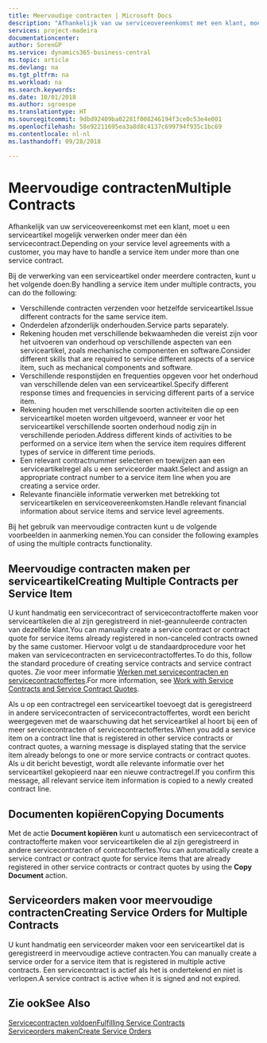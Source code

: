```yaml
---
title: Meervoudige contracten | Microsoft Docs
description: "Afhankelijk van uw serviceovereenkomst met een klant, moet u een serviceartikel mogelijk verwerken onder meer dan één servicecontract."
services: project-madeira
documentationcenter: 
author: SorenGP
ms.service: dynamics365-business-central
ms.topic: article
ms.devlang: na
ms.tgt_pltfrm: na
ms.workload: na
ms.search.keywords: 
ms.date: 10/01/2018
ms.author: sgroespe
ms.translationtype: HT
ms.sourcegitcommit: 9dbd92409ba02281f008246194f3ce0c53e4e001
ms.openlocfilehash: 58e92211695ea3a8d8c4137c699794f935c1bc69
ms.contentlocale: nl-nl
ms.lasthandoff: 09/28/2018

---
```

# <a name="multiple-contracts"></a><span data-ttu-id="947d9-103">Meervoudige contracten</span><span class="sxs-lookup"><span data-stu-id="947d9-103">Multiple Contracts</span></span>
<span data-ttu-id="947d9-104">Afhankelijk van uw serviceovereenkomst met een klant, moet u een serviceartikel mogelijk verwerken onder meer dan één servicecontract.</span><span class="sxs-lookup"><span data-stu-id="947d9-104">Depending on your service level agreements with a customer, you may have to handle a service item under more than one service contract.</span></span>  
  
<span data-ttu-id="947d9-105">Bij de verwerking van een serviceartikel onder meerdere contracten, kunt u het volgende doen:</span><span class="sxs-lookup"><span data-stu-id="947d9-105">By handling a service item under multiple contracts, you can do the following:</span></span>  
  
* <span data-ttu-id="947d9-106">Verschillende contracten verzenden voor hetzelfde serviceartikel.</span><span class="sxs-lookup"><span data-stu-id="947d9-106">Issue different contracts for the same service item.</span></span>  
* <span data-ttu-id="947d9-107">Onderdelen afzonderlijk onderhouden.</span><span class="sxs-lookup"><span data-stu-id="947d9-107">Service parts separately.</span></span>  
* <span data-ttu-id="947d9-108">Rekening houden met verschillende bekwaamheden die vereist zijn voor het uitvoeren van onderhoud op verschillende aspecten van een serviceartikel, zoals mechanische componenten en software.</span><span class="sxs-lookup"><span data-stu-id="947d9-108">Consider different skills that are required to service different aspects of a service item, such as mechanical components and software.</span></span>  
* <span data-ttu-id="947d9-109">Verschillende responstijden en frequenties opgeven voor het onderhoud van verschillende delen van een serviceartikel.</span><span class="sxs-lookup"><span data-stu-id="947d9-109">Specify different response times and frequencies in servicing different parts of a service item.</span></span>  
* <span data-ttu-id="947d9-110">Rekening houden met verschillende soorten activiteiten die op een serviceartikel moeten worden uitgevoerd, wanneer er voor het serviceartikel verschillende soorten onderhoud nodig zijn in verschillende perioden.</span><span class="sxs-lookup"><span data-stu-id="947d9-110">Address different kinds of activities to be performed on a service item when the service item requires different types of service in different time periods.</span></span>  
* <span data-ttu-id="947d9-111">Een relevant contractnummer selecteren en toewijzen aan een serviceartikelregel als u een serviceorder maakt.</span><span class="sxs-lookup"><span data-stu-id="947d9-111">Select and assign an appropriate contract number to a service item line when you are creating a service order.</span></span>  
* <span data-ttu-id="947d9-112">Relevante financiële informatie verwerken met betrekking tot serviceartikelen en serviceovereenkomsten.</span><span class="sxs-lookup"><span data-stu-id="947d9-112">Handle relevant financial information about service items and service level agreements.</span></span>  
  
<span data-ttu-id="947d9-113">Bij het gebruik van meervoudige contracten kunt u de volgende voorbeelden in aanmerking nemen.</span><span class="sxs-lookup"><span data-stu-id="947d9-113">You can consider the following examples of using the multiple contracts functionality.</span></span>  
  
## <a name="creating-multiple-contracts-per-service-item"></a><span data-ttu-id="947d9-114">Meervoudige contracten maken per serviceartikel</span><span class="sxs-lookup"><span data-stu-id="947d9-114">Creating Multiple Contracts per Service Item</span></span>  
<span data-ttu-id="947d9-115">U kunt handmatig een servicecontract of servicecontractofferte maken voor serviceartikelen die al zijn geregistreerd in niet-geannuleerde contracten van dezelfde klant.</span><span class="sxs-lookup"><span data-stu-id="947d9-115">You can manually create a service contract or contract quote for service items already registered in non-canceled contracts owned by the same customer.</span></span> <span data-ttu-id="947d9-116">Hiervoor volgt u de standaardprocedure voor het maken van servicecontracten en servicecontractoffertes.</span><span class="sxs-lookup"><span data-stu-id="947d9-116">To do this, follow the standard procedure of creating service contracts and service contract quotes.</span></span> <span data-ttu-id="947d9-117">Zie voor meer informatie [Werken met servicecontracten en servicecontractoffertes](service-how-to-create-service-contracts-and-service-contract-quotes.md).</span><span class="sxs-lookup"><span data-stu-id="947d9-117">For more information, see [Work with Service Contracts and Service Contract Quotes](service-how-to-create-service-contracts-and-service-contract-quotes.md).</span></span>  
  
<span data-ttu-id="947d9-118">Als u op een contractregel een serviceartikel toevoegt dat is geregistreerd in andere servicecontracten of servicecontractoffertes, wordt een bericht weergegeven met de waarschuwing dat het serviceartikel al hoort bij een of meer servicecontracten of servicecontractoffertes.</span><span class="sxs-lookup"><span data-stu-id="947d9-118">When you add a service item on a contract line that is registered in other service contracts or contract quotes, a warning message is displayed stating that the service item already belongs to one or more service contracts or contract quotes.</span></span> <span data-ttu-id="947d9-119">Als u dit bericht bevestigt, wordt alle relevante informatie over het serviceartikel gekopieerd naar een nieuwe contractregel.</span><span class="sxs-lookup"><span data-stu-id="947d9-119">If you confirm this message, all relevant service item information is copied to a newly created contract line.</span></span>  
  
## <a name="copying-documents"></a><span data-ttu-id="947d9-120">Documenten kopiëren</span><span class="sxs-lookup"><span data-stu-id="947d9-120">Copying Documents</span></span>  
<span data-ttu-id="947d9-121">Met de actie **Document kopiëren** kunt u automatisch een servicecontract of contractofferte maken voor serviceartikelen die al zijn geregistreerd in andere servicecontracten of contractoffertes.</span><span class="sxs-lookup"><span data-stu-id="947d9-121">You can automatically create a service contract or contract quote for service items that are already registered in other service contracts or contract quotes by using the **Copy Document** action.</span></span>  
  
## <a name="creating-service-orders-for-multiple-contracts"></a><span data-ttu-id="947d9-122">Serviceorders maken voor meervoudige contracten</span><span class="sxs-lookup"><span data-stu-id="947d9-122">Creating Service Orders for Multiple Contracts</span></span>  
<span data-ttu-id="947d9-123">U kunt handmatig een serviceorder maken voor een serviceartikel dat is geregistreerd in meervoudige actieve contracten.</span><span class="sxs-lookup"><span data-stu-id="947d9-123">You can manually create a service order for a service item that is registered in multiple active contracts.</span></span> <span data-ttu-id="947d9-124">Een servicecontract is actief als het is ondertekend en niet is verlopen.</span><span class="sxs-lookup"><span data-stu-id="947d9-124">A service contract is active when it is signed and not expired.</span></span>  
  
## <a name="see-also"></a><span data-ttu-id="947d9-125">Zie ook</span><span class="sxs-lookup"><span data-stu-id="947d9-125">See Also</span></span>  
[<span data-ttu-id="947d9-126">Servicecontracten voldoen</span><span class="sxs-lookup"><span data-stu-id="947d9-126">Fulfilling Service Contracts</span></span>](service-fulfill-service-contracts.md)  
[<span data-ttu-id="947d9-127">Serviceorders maken</span><span class="sxs-lookup"><span data-stu-id="947d9-127">Create Service Orders</span></span>](service-how-to-create-service-orders.md)  

